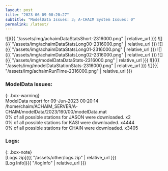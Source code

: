 ```yaml
---
layout: post
title: "2023-06-09 00:20:27"
subtitle: "ModelData Issues: 3; A-CHAIM System Issues: 0"
permalink: /latest/
---
```


![]({{ "/assets/img/achaimDataStatsShort-2316000.png" | relative_url }})
![]({{ "/assets/img/achaimDataStatsLong00-2316000.png" | relative_url }})
![]({{ "/assets/img/achaimDataStatsLong01-2316000.png" | relative_url }})
![]({{ "/assets/img/achaimDataStatsLong02-2316000.png" | relative_url }})
![]({{ "/assets/img/modelDataDataStats-2316000.png" | relative_url }})
![]({{ "/assets/img/modelDataStationStats-2316000.png" | relative_url }})
![]({{ "/assets/img/achaimRunTime-2316000.png" | relative_url }})


### ModelData Issues:  
  
{: .box-warning}  
 ModelData report for 09-Jun-2023 00:20:14   
 /home/chaim/ACHAIM_SERVER/A-CHAIM/modelData/2023/160/00/modelData.mat   
 0% of all possible stations for JASON were downloaded. x2   
 0% of all possible stations for KASI were downloaded. x4444   
 0% of all possible stations for CHAIN were downloaded. x3405   
  


### Logs:  
  
{: .box-note}  
[Logs.zip]({{ "/assets/other/logs.zip" | relative_url }})  
[Log Info]({{ "/logInfo" | relative_url }})  
